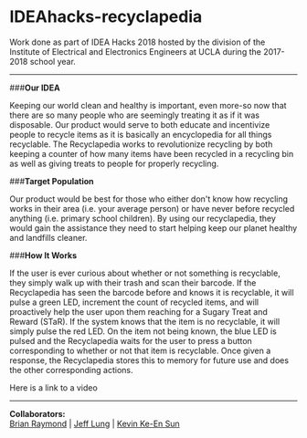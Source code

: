 # IDEAhacks-recyclapedia

Work done as part of IDEA Hacks 2018 hosted by the division of the Institute of Electrical and Electronics Engineers at UCLA during the 2017-2018 school year.
****
###**Our IDEA** 

Keeping our world clean and healthy is important, even more-so now that there are so many people who are seemingly treating it as if it was disposable. Our product would serve to both educate and incentivize people to recycle items as it is basically an encyclopedia for all things recyclable. The Recyclapedia works to revolutionize recycling by both keeping a counter of how many items have been recycled in a recycling bin as well as giving treats to people for properly recycling.

###**Target Population**

Our product would be best for those who either don't know how recycling works in their area (i.e. your average person) or have never before recycled anything (i.e. primary school children). By using our recyclapedia, they would gain the assistance they need to start helping keep our planet healthy and landfills cleaner.

###**How It Works**

If the user is ever curious about whether or not something is recyclable, they simply walk up with their trash and scan their barcode. If the Recyclapedia has seen the barcode before and knows it is recyclable, it will pulse a green LED, increment the count of recycled items, and will proactively help the user upon them reaching for a Sugary Treat and Reward (STaR). If the system knows that the item is no recyclable, it will simply pulse the red LED. On the item not being known, the blue LED is pulsed and the Recyclapedia waits for the user to press a button corresponding to whether or not that item is recyclable. Once given a response, the Recyclapedia stores this to memory for future use and does the other corresponding actions.

Here is a link to a video

****
**Collaborators:**  
[Brian Raymond](https://github.com/il-dionigi) | [Jeff Lung](https://github.com/jlung20) | [Kevin Ke-En Sun](https://github.com/inherentlyMalicious)
